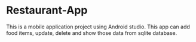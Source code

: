 # Restaurant-App
This is a mobile application project using Android studio. This app can add food items, update, delete and show those data from sqlite database. 
